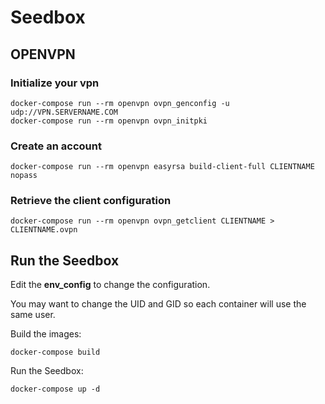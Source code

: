 # Seedbox

## OPENVPN

### Initialize your vpn
```
docker-compose run --rm openvpn ovpn_genconfig -u udp://VPN.SERVERNAME.COM
docker-compose run --rm openvpn ovpn_initpki
```

### Create an account
```
docker-compose run --rm openvpn easyrsa build-client-full CLIENTNAME nopass
```

### Retrieve the client configuration
```
docker-compose run --rm openvpn ovpn_getclient CLIENTNAME > CLIENTNAME.ovpn
```


## Run the Seedbox

Edit the **env_config** to change the configuration.

You may want to change the UID and GID so each container will use the same user.

Build the images:
```
docker-compose build
```

Run the Seedbox:
```
docker-compose up -d
```
